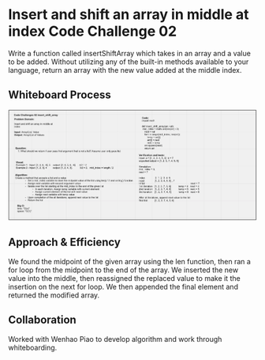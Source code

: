 # Insert and shift an array in middle at index Code Challenge 02

<!-- Description of the challenge -->
Write a function called insertShiftArray which takes in an array and a value to be added. Without utilizing any of the built-in methods available to your language, return an array with the new value added at the middle index.

## Whiteboard Process
<!-- Embedded whiteboard image -->

![Whiteboard](/python/img/code-challenge-02-insert-shift-array.png)

## Approach & Efficiency
<!-- What approach did you take? Discuss Why. What is the Big O space/time for this approach? -->
We found the midpoint of the given array using the len function, then ran a for loop from the midpoint to the end of the array. We inserted the new value into the middle, then reassigned the replaced value to make it the insertion on the next for loop.
We then appended the final element and returned the modified array.

## Collaboration

Worked with Wenhao Piao to develop algorithm and work through whiteboarding.
